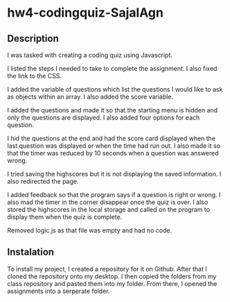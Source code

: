 # hw4-codingquiz-SajalAgn

## Description
I was tasked with creating a coding quiz using Javascript. 

I listed the steps I needed to take to complete the assignment. I also fixed the link to the CSS.

I added the variable of questions which list the questions I would like to ask as objects within an array. I also added the score variable.

I added the questions and made it so that the starting menu is hidden and only the questions are displayed. I also added four options for each question.

I hid the questions at the end and had the score card displayed when the last question was displayed or when the time had run out. I also made it so that the timer was reduced by 10 seconds when a question was answered wrong.

I tried saving the highscores but it is not displaying the saved information. I also redirected the page.

I added feedback so that the program says if a question is right or wrong. I also mad the timer in the corner disappear once the quiz is over. I also stored the highscores in the local storage and called on the program to display them when the quiz is complete. 

Removed logic.js as that file was empty and had no code.

## Instalation
To install my project, I created a repository for it on Github. After that I cloned the repository onto my desktop. I then copied the folders from my class repository and pasted them into my folder. From there, I opened the assignments into a serperate folder.
